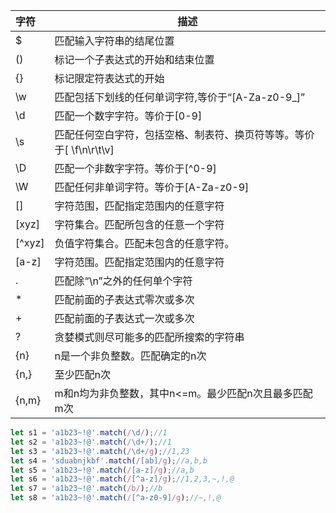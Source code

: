 
| 字符 | 描述 |
| :--- | ------------------------------------------------- |
| $    | 匹配输入字符串的结尾位置                          |
| ()   | 标记一个子表达式的开始和结束位置                  |
| {}   | 标记限定符表达式的开始                            |
| \w   | 匹配包括下划线的任何单词字符,等价于“[A-Za-z0-9_]” |
| \d   | 匹配一个数字字符。等价于[0-9] |
| \s   | 匹配任何空白字符，包括空格、制表符、换页符等等。等价于[ \f\n\r\t\v] |
| \D   | 匹配一个非数字字符。等价于[^0-9] |
| \W | 匹配任何非单词字符。等价于[A-Za-z0-9] |
| [] | 字符范围，匹配指定范围内的任意字符 |
| [xyz] | 字符集合。匹配所包含的任意一个字符 |
| [^xyz] | 负值字符集合。匹配未包含的任意字符。 |
| [a-z] | 字符范围。匹配指定范围内的任意字符 |
| . | 匹配除“\n”之外的任何单个字符 |
| * | 匹配前面的子表达式零次或多次 |
| + | 匹配前面的子表达式一次或多次 |
| ? | 贪婪模式则尽可能多的匹配所搜索的字符串 |
| {n} | n是一个非负整数。匹配确定的n次 |
| {n,} | 至少匹配n次 |
| {n,m} | m和n均为非负整数，其中n<=m。最少匹配n次且最多匹配m次 |


```js
let s1 = 'a1b23~!@'.match(/\d/);//1
let s2 = 'a1b23~!@'.match(/\d+/);//1
let s3 = 'a1b23~!@'.match(/\d+/g);//1,23
let s4 = 'sduabnjkbf'.match(/[ab]/g);//a,b,b
let s5 = 'a1b23~!@'.match(/[a-z]/g);//a,b
let s6 = 'a1b23~!@'.match(/[^a-z]/g);//1,2,3,~,!,@
let s7 = 'a1b23~!@'.match(/b/);//b
let s8 = 'a1b23~!@'.match(/[^a-z0-9]/g);//~,!,@
```
